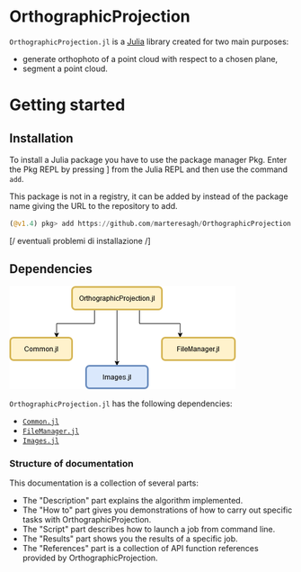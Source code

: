 # OrthographicProjection

`OrthographicProjection.jl` is a [Julia](http://julialang.org) library created for two main purposes:
 - generate orthophoto of a point cloud with respect to a chosen plane,
 - segment a point cloud.

# Getting started

## Installation

To install a Julia package you have to use the package manager Pkg. Enter the Pkg REPL by pressing ] from the Julia REPL and then use the command `add`.

This package is not in a registry, it can be added by instead of the package name giving the URL to the repository to add.

 ```julia
 (@v1.4) pkg> add https://github.com/marteresagh/OrthographicProjection.jl
 ```

[/ eventuali problemi di installazione /]

## Dependencies

![grafo delle dipendenze](./images/ortho_graph.png "Dependencies graph")

`OrthographicProjection.jl` has the following dependencies:
 - [```Common.jl```](https://github.com/marteresagh/Common.jl)
 - [```FileManager.jl```](https://github.com/marteresagh/FileManager.jl)
 - [```Images.jl```](https://github.com/JuliaImages/Images.jl)

### Structure of documentation

This documentation is a collection of several parts:

* The "Description" part explains the algorithm implemented.
* The "How to" part gives you demonstrations of how to carry out specific tasks with OrthographicProjection.
* The "Script" part describes how to launch a job from command line.
* The "Results" part shows you the results of a specific job.
* The "References" part is a collection of API function references provided by OrthographicProjection.
